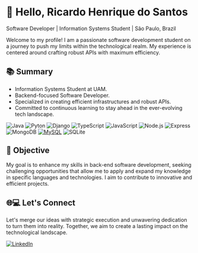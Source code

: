 
# 👋 Hello, Ricardo Henrique do Santos

 Software Developer | Information Systems Student | São Paulo, Brazil

Welcome to my profile! I am a passionate software development student on a journey to push my limits within the technological realm. My experience is centered around crafting robust APIs with maximum efficiency.
## 📚 Summary

- Information Systems Student at UAM.
- Backend-focused Software Developer.
- Specialized in creating efficient infrastructures and robust APIs.
- Committed to continuous learning to stay ahead in the ever-evolving tech landscape.

  
![Java](https://img.shields.io/badge/java-%23ED8B00.svg?style=for-the-badge&logo=openjdk&logoColor=white) ![Pyton](https://img.shields.io/badge/Python-3776AB?style=for-the-badge&logo=python&logoColor=white) ![Django](https://img.shields.io/badge/Django-092E20?style=for-the-badge&logo=django&logoColor=white) ![TypeScript](https://img.shields.io/badge/-TypeScript-%23007ACC?style=for-the-badge&logo=typescript&logoColor=white) ![JavaScript](https://img.shields.io/badge/-JavaScript-%23F7DF1E?style=for-the-badge&logo=javascript&logoColor=white) ![Node.js](https://img.shields.io/badge/-Node.js-%23339933?style=for-the-badge&logo=node.js&logoColor=white) ![Express](https://img.shields.io/badge/-Express-%23000000?style=for-the-badge&logo=express&logoColor=white) ![MongoDB](https://img.shields.io/badge/-MongoDB-%2347A248?style=for-the-badge&logo=mongodb&logoColor=white) [![MySQL](https://img.shields.io/badge/-MySQL-%234479A1?style=for-the-badge&logo=mysql&logoColor=white)](https://www.mysql.com/) ![SQLite](https://img.shields.io/badge/sqlite-%2307405e.svg?style=for-the-badge&logo=sqlite&logoColor=white) 


## 🌟 Objective

My goal is to enhance my skills in back-end software development, seeking challenging opportunities that allow me to apply and expand my knowledge in specific languages and technologies. I aim to contribute to innovative and efficient projects.

## 🌐💻 Let's Connect
Let's merge our ideas with strategic execution and unwavering dedication to turn them into reality. Together, we aim to create a lasting impact on the technological landscape.

  <a href="https://www.linkedin.com/in/ricardo-santos-588119261/" target="_blank">
    <img loading="lazy" src="https://img.shields.io/badge/-LinkedIn-%230077B5?style=for-the-badge&logo=linkedin&logoColor=white" alt="LinkedIn">
  </a>
